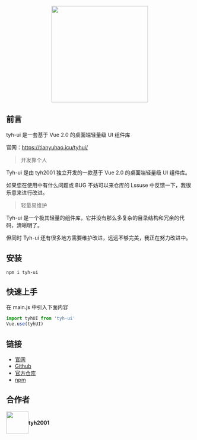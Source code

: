 <p align="center">
  <img height="260px" src="https://www.hualigs.cn/image/60c16782369ab.jpg">
</p>

## 前言

tyh-ui 是一套基于 Vue 2.0 的桌面端轻量级 UI 组件库

官网：https://tianyuhao.icu/tyhui/

> 开发靠个人

Tyh-ui 是由 tyh2001 独立开发的一款基于 Vue 2.0 的桌面端轻量级 UI 组件库。

如果您在使用中有什么问题或 BUG 不妨可以来仓库的 Lssuse 中反馈一下，我很乐意来进行改进。

> 轻量易维护

Tyh-ui 是一个极其轻量的组件库，它并没有那么多复杂的目录结构和冗余的代码，清晰明了。

但同时 Tyh-ui 还有很多地方需要维护改进，远远不够完美，我正在努力改进中。

## 安装

```shell
npm i tyh-ui
```

## 快速上手

在 main.js 中引入下面内容

```js
import tyhUI from 'tyh-ui'
Vue.use(tyhUI)
```

## 链接

- [官网](https://tianyuhao.icu/tyhui/)
- [Github](https://github.com/Tyh2001)
- [官方仓库](https://github.com/Tyh2001/tyh-ui)
- [npm](https://www.npmjs.com/package/tyh-ui)

## 合作者

<div style="display: flex; align-items: center;">
  <img style=" float: left;" height="60px" src="https://www.hualigs.cn/image/608132a6c15b2.jpg">
  <h4 style="display: inline-block;">tyh2001</h4>
</div>
